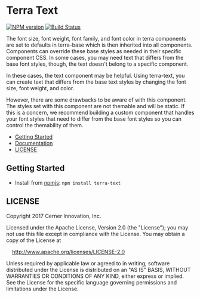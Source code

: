 # Terra Text


[![NPM version](https://badgen.net/npm/v/terra-text)](https://www.npmjs.org/package/terra-text)
[![Build Status](https://badgen.net/travis/cerner/terra-core)](https://travis-ci.org/cerner/terra-core)

The font size, font weight, font family, and font color in terra components are set to defaults in terra-base which is then inherited into all components. Components can override these base styles as needed in their specific component CSS. In some cases, you may need text that differs from the base font styles, though, the text doesn't belong to a specific component.

In these cases, the text component may be helpful. Using terra-text, you can create text that differs from the base text styles by changing the font size, font weight, and color.

However, there are some drawbacks to be aware of with this component. The styles set with this component are not themable and will be static. If this is a concern, we recommend building a custom component that handles your font styles that need to differ from the base font styles so you can control the themability of them.

- [Getting Started](#getting-started)
- [Documentation](https://github.com/cerner/terra-core/tree/master/packages/terra-text/docs)
- [LICENSE](#license)

## Getting Started

- Install from [npmjs](https://www.npmjs.com): `npm install terra-text`

## LICENSE

Copyright 2017 Cerner Innovation, Inc.

Licensed under the Apache License, Version 2.0 (the "License"); you may not use this file except in compliance with the License. You may obtain a copy of the License at

&nbsp;&nbsp;&nbsp;&nbsp;http://www.apache.org/licenses/LICENSE-2.0

Unless required by applicable law or agreed to in writing, software distributed under the License is distributed on an "AS IS" BASIS, WITHOUT WARRANTIES OR CONDITIONS OF ANY KIND, either express or implied. See the License for the specific language governing permissions and limitations under the License.
